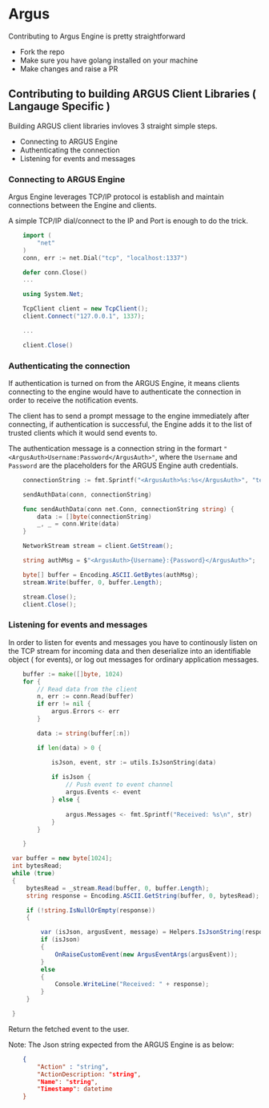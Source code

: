 # Argus

Contributing to Argus Engine is pretty straightforward

- Fork the repo
- Make sure you have golang installed on your machine
- Make changes and raise a PR

## Contributing to building ARGUS Client Libraries ( Langauge Specific )

Building ARGUS client libraries invloves 3 straight simple steps.
- Connecting to ARGUS Engine
- Authenticating the connection
- Listening for events and messages

### Connecting to ARGUS Engine

Argus Engine leverages TCP/IP protocol is establish and maintain connections between the Engine and clients.

A simple TCP/IP dial/connect to the IP and Port is enough to do the trick.

```go
    import (
	    "net"
    )
    conn, err := net.Dial("tcp", "localhost:1337")

    defer conn.Close()
    ...    
```

```c#
    using System.Net;

    TcpClient client = new TcpClient();
    client.Connect("127.0.0.1", 1337);

    ...

    client.Close()
```

### Authenticating the connection

If authentication is turned on from the ARGUS Engine, it means clients connecting to the engine would have to authenticate the connection in order to receive the notification events.

The client has to send a prompt message to the engine immediately after connecting, if authentication is successful, the Engine adds it to the list of trusted clients which it would send events to.

The authentication message is a connection string in the formart `"<ArgusAuth>Username:Password</ArgusAuth>"`, where the `Username` and `Password` are the placeholders for the ARGUS Engine auth credentials.

```go
    connectionString := fmt.Sprintf("<ArgusAuth>%s:%s</ArgusAuth>", "testusername", "testpassword")

    sendAuthData(conn, connectionString)

    func sendAuthData(conn net.Conn, connectionString string) {
        data := []byte(connectionString)
        _, _ = conn.Write(data)
    }
```

```c#
    NetworkStream stream = client.GetStream();

    string authMsg = $"<ArgusAuth>{Username}:{Password}</ArgusAuth>";

    byte[] buffer = Encoding.ASCII.GetBytes(authMsg);
    stream.Write(buffer, 0, buffer.Length);

    stream.Close();
    client.Close();
```

### Listening for events and messages

In order to listen for events and messages you have to continously listen on the TCP stream for incoming data and then deserialize into an identifiable object ( for events), or log out messages for ordinary application messages.

```go
	buffer := make([]byte, 1024)
	for {
		// Read data from the client
		n, err := conn.Read(buffer)
		if err != nil {
			argus.Errors <- err
		}

		data := string(buffer[:n])

		if len(data) > 0 {

			isJson, event, str := utils.IsJsonString(data)
	
			if isJson {
				// Push event to event channel
				argus.Events <- event
			} else {
	
				argus.Messages <- fmt.Sprintf("Received: %s\n", str)
			}
		}

	}
```

```c#
 var buffer = new byte[1024];
 int bytesRead;
 while (true)
 {
     bytesRead = _stream.Read(buffer, 0, buffer.Length);
     string response = Encoding.ASCII.GetString(buffer, 0, bytesRead);

     if (!string.IsNullOrEmpty(response))
     {

         var (isJson, argusEvent, message) = Helpers.IsJsonString(response);
         if (isJson)
         {
             OnRaiseCustomEvent(new ArgusEventArgs(argusEvent));
         }
         else
         {
             Console.WriteLine("Received: " + response);
         }
     }

 }
```

Return the fetched event to the user.

Note: The Json string expected from the ARGUS Engine is as below:

```json
	{
		"Action" : "string",
		"ActionDescription: "string",
		"Name": "string",
		"Timestamp": datetime
	}
```

